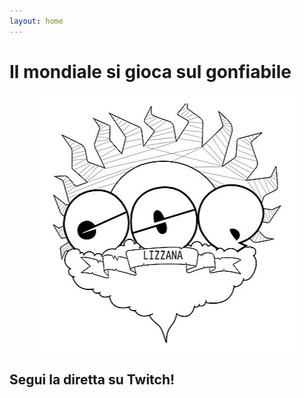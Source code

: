 ```yaml
---
layout: home
---
```


<h1>Il mondiale si gioca sul gonfiabile</h1>

<p align="center">
  <img src="./assets/images/home/logo.jpeg">
</p>

<p align="center">
<h2> Segui la diretta su Twitch!</h2>

<script src= "https://player.twitch.tv/js/embed/v1.js"></script>
<div id="test"></div>
<script type="text/javascript">
  var options = {
    width: 800,
    height: 500,
    channel: "mutande_bianche_bombo",
    parent: ["calciosplashlizzana.it"]
  };
  var player = new Twitch.Player("test", options);
</script>

</p>
